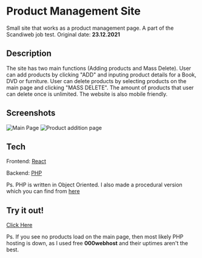 # Product Management Site
Small site that works as a product management page. A part of the Scandiweb job test.
Original date: **23.12.2021**

## Description
The site has two main functions (Adding products and Mass Delete). User can add products by clicking "ADD" and inputing product details for a Book, DVD or furniture. User can delete products by selecting products on the main page and clicking "MASS DELETE". The amount of products that user can delete once is unlimited. The website is also mobile friendly.

## Screenshots
![Main Page](https://i.ibb.co/f83vrsc/Scandi1.png)
![Product addition page](https://i.ibb.co/Fb0qvJ7/Scandi2.png)

## Tech
Frontend: [React](https://reactjs.org/)

Backend: [PHP](https://www.php.net/)

Ps. PHP is written in Object Oriented. I also made a procedural version which you can find from [here](https://bitbucket.org/mxc4u/scandiweb/src/38bb3d5e0f7e0bd6a7d14b2d09f62142a40c15ff/PHP/)

## Try it out!
[Click Here](https://simmerscandiweb.vercel.app/)

Ps. If you see no products load on the main page, then most likely PHP hosting is down, as I used free **000webhost** and their uptimes aren't the best.
